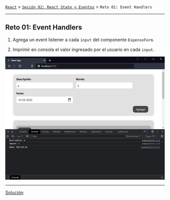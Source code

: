 [`React`](../../README.md) > [`Sesión 02: React State y Eventos`](../Readme.md) > `Reto 01: Event Handlers`

---

## Reto 01: Event Handlers

1. Agrega un event listener a cada `input` del componente `ExpenseForm`.

2. Imprimir en consola el valor ingresado por el usuario en cada `input`.

![Event Handlers](./assets/event-handlers.png)

---

[Solución](./Solucion/Readme.md)
